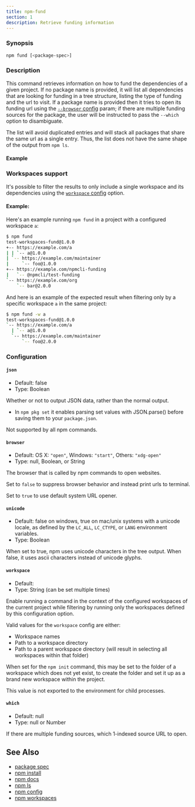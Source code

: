 ```yaml
---
title: npm-fund
section: 1
description: Retrieve funding information
---
```


### Synopsis

```bash
npm fund [<package-spec>]
```

### Description

This command retrieves information on how to fund the dependencies of a
given project. If no package name is provided, it will list all
dependencies that are looking for funding in a tree structure, listing
the type of funding and the url to visit. If a package name is provided
then it tries to open its funding url using the
[`--browser` config](/using-npm/config#browser) param; if there are multiple
funding sources for the package, the user will be instructed to pass the
`--which` option to disambiguate.

The list will avoid duplicated entries and will stack all packages that
share the same url as a single entry. Thus, the list does not have the
same shape of the output from `npm ls`.

#### Example

### Workspaces support

It's possible to filter the results to only include a single workspace
and its dependencies using the
[`workspace` config](/using-npm/config#workspace) option.

#### Example:

Here's an example running `npm fund` in a project with a configured
workspace `a`:

```bash
$ npm fund
test-workspaces-fund@1.0.0
+-- https://example.com/a
| | `-- a@1.0.0
| `-- https://example.com/maintainer
|     `-- foo@1.0.0
+-- https://example.com/npmcli-funding
|   `-- @npmcli/test-funding
`-- https://example.com/org
    `-- bar@2.0.0
```

And here is an example of the expected result when filtering only by a
specific workspace `a` in the same project:

```bash
$ npm fund -w a
test-workspaces-fund@1.0.0
`-- https://example.com/a
  | `-- a@1.0.0
  `-- https://example.com/maintainer
      `-- foo@2.0.0
```

### Configuration

#### `json`

- Default: false
- Type: Boolean

Whether or not to output JSON data, rather than the normal output.

- In `npm pkg set` it enables parsing set values with JSON.parse() before
  saving them to your `package.json`.

Not supported by all npm commands.

#### `browser`

- Default: OS X: `"open"`, Windows: `"start"`, Others: `"xdg-open"`
- Type: null, Boolean, or String

The browser that is called by npm commands to open websites.

Set to `false` to suppress browser behavior and instead print urls to
terminal.

Set to `true` to use default system URL opener.

#### `unicode`

- Default: false on windows, true on mac/unix systems with a unicode locale,
  as defined by the `LC_ALL`, `LC_CTYPE`, or `LANG` environment variables.
- Type: Boolean

When set to true, npm uses unicode characters in the tree output. When
false, it uses ascii characters instead of unicode glyphs.

#### `workspace`

- Default:
- Type: String (can be set multiple times)

Enable running a command in the context of the configured workspaces of the
current project while filtering by running only the workspaces defined by
this configuration option.

Valid values for the `workspace` config are either:

- Workspace names
- Path to a workspace directory
- Path to a parent workspace directory (will result in selecting all
  workspaces within that folder)

When set for the `npm init` command, this may be set to the folder of a
workspace which does not yet exist, to create the folder and set it up as a
brand new workspace within the project.

This value is not exported to the environment for child processes.

#### `which`

- Default: null
- Type: null or Number

If there are multiple funding sources, which 1-indexed source URL to open.

## See Also

- [package spec](/using-npm/package-spec)
- [npm install](/commands/npm-install)
- [npm docs](/commands/npm-docs)
- [npm ls](/commands/npm-ls)
- [npm config](/commands/npm-config)
- [npm workspaces](/using-npm/workspaces)
